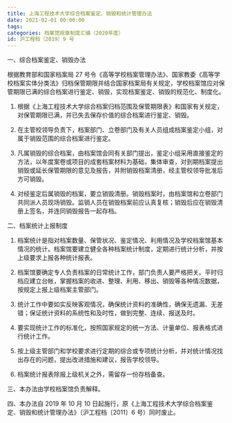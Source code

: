 ```yaml
---
title: 上海工程技术大学综合档案鉴定、销毁和统计管理办法
date: 2021-02-01 00:00:00
tags: 
categories: 档案馆规章制度汇编（2020年度）
id: 沪工程档〔2019〕9 号
---
```


一、综合档案鉴定、销毁办法

根据教育部和国家档案局 27 号令《高等学校档案管理办法》、国家教委《高等学校档案实体分类法》归档保管期限并结合国家档案局有关规定，学校档案馆应对保管期限已满的综合档案进行鉴定、销毁，实现档案鉴定、销毁的规范化、制度化。

1. 根据《上海工程技术大学综合档案归档范围及保管期限表》和国家有关规定，对保管期限已满，并已失去保存价值的综合档案进行鉴定、销毁。

2. 在主管校领导负责下，档案部门、立卷部门及有关人员组成档案鉴定小组，对属于销毁范围的综合档案进行鉴定。

3. 凡属销毁的综合档案，由档案馆会同有关部门提出，鉴定小组采用直接鉴定的方法，以年度案卷或项目的成套档案材料为基础，集体审查，对到期档案提出销毁或延长保管期限的意见及报告，并附销毁档案清册，经主管校领导批准后方可销毁。

4. 对经鉴定后属销毁的档案，要立销毁清册。销毁档案时，由档案馆和立卷部门共同派人员现场销毁。监销人员在销毁档案前应认真复核；销毁后应在销毁清册上签名，并连同销毁报告一起存档。

二、档案统计上报制度

1. 档案统计是指对档案数量、保管状况、鉴定情况、利用情况及学校档案馆基本情况的统计。档案馆要建立健全各种档案统计制度，定期进行统计分析，并按上级要求上报各种统计报表。

2. 档案馆要确定专人负责档案的日常统计工作，部门负责人要严格把关。平时归档应建立台帐，掌握档案的收进、整理、利用、移出、销毁等各种情况数据，按规定上报上级档案主管部门。

3. 统计工作中要如实反映客观情况，确保统计资料的准确性，确保无遗漏、无差错；保证统计资料的系统性和及时性，做到完整、连续、报送及时。

4. 要实现统计工作的标准化，按照国家规定的统一方法、计量单位、报表格式进行统计工作。

5. 按上级主管部门和学校要求进行定期的综合或专项统计分析，并对统计情况找出存在的问题，提出改进措施和建议，报告学校领导。

6. 档案统计报表除报上级机关之外，需留存一份存档备查。

三、本办法由学校档案馆负责解释。

四、本办法自 2019 年 10 月 10 日起施行，原《上海工程技术大学综合档案鉴定、销毁和统计管理办法》（沪工程档〔2011〕6 号）同时废止。
